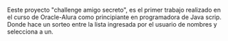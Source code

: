 Eeste proyecto "challenge amigo secreto", es el primer trabajo realizado en el curso de Oracle-Alura como principiante en programadora de Java scrip.
Donde hace un sorteo entre la lista ingresada por el usuario de nombres y selecciona a un.
